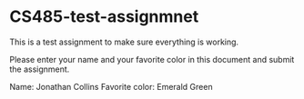 # CS485-test-assignmnet
This is a test assignment to make sure everything is working.

Please enter your name and your favorite color in this document and submit the assignment.

Name: Jonathan Collins
Favorite color: Emerald Green

